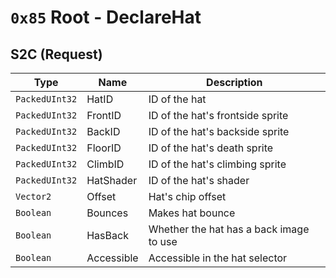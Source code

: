 # `0x85` Root - DeclareHat

## S2C (Request)
|      Type      |      Name      |              Description              |
|----------------|----------------|---------------------------------------|
| `PackedUInt32` | HatID          | ID of the hat                         |
| `PackedUInt32` | FrontID        | ID of the hat's frontside sprite      |
| `PackedUInt32` | BackID         | ID of the hat's backside sprite       |
| `PackedUInt32` | FloorID        | ID of the hat's death sprite          |
| `PackedUInt32` | ClimbID        | ID of the hat's climbing sprite       |
| `PackedUInt32` | HatShader      | ID of the hat's shader                |
| `Vector2`      | Offset         | Hat's chip offset                     |
| `Boolean`      | Bounces        | Makes hat bounce                      |
| `Boolean`      | HasBack        | Whether the hat has a back image to use |
| `Boolean`      | Accessible     | Accessible in the hat selector        |
